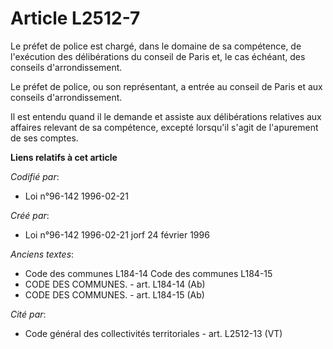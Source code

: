 # Article L2512-7

Le préfet de police est chargé, dans le domaine de sa compétence, de l'exécution des délibérations du conseil de Paris et, le
cas échéant, des conseils d'arrondissement.

Le préfet de police, ou son représentant, a entrée au conseil de Paris et aux conseils d'arrondissement.

Il est entendu quand il le demande et assiste aux délibérations relatives aux affaires relevant de sa compétence, excepté
lorsqu'il s'agit de l'apurement de ses comptes.

**Liens relatifs à cet article**

_Codifié par_:

  - Loi n°96-142 1996-02-21

_Créé par_:

  - Loi n°96-142 1996-02-21 jorf 24 février 1996

_Anciens textes_:

  - Code des communes L184-14 Code des communes L184-15
  - CODE DES COMMUNES. - art. L184-14 (Ab)
  - CODE DES COMMUNES. - art. L184-15 (Ab)

_Cité par_:

  - Code général des collectivités territoriales - art. L2512-13 (VT)
